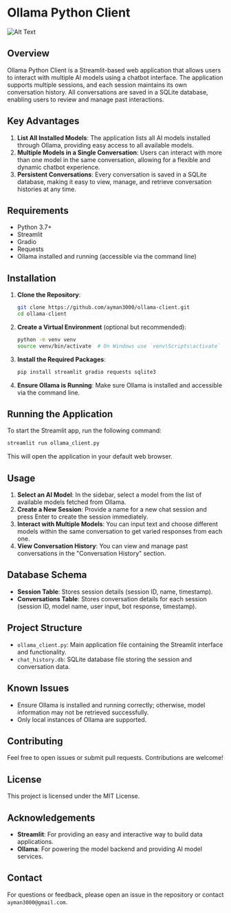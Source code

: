 # Ollama Python Client
![Alt Text](ollama-client-wide.png)

## Overview
Ollama Python Client is a Streamlit-based web application that allows users to interact with multiple AI models using a chatbot interface. The application supports multiple sessions, and each session maintains its own conversation history. All conversations are saved in a SQLite database, enabling users to review and manage past interactions.

## Key Advantages
1. **List All Installed Models**: The application lists all AI models installed through Ollama, providing easy access to all available models.
2. **Multiple Models in a Single Conversation**: Users can interact with more than one model in the same conversation, allowing for a flexible and dynamic chatbot experience.
3. **Persistent Conversations**: Every conversation is saved in a SQLite database, making it easy to view, manage, and retrieve conversation histories at any time.

## Requirements
- Python 3.7+
- Streamlit
- Gradio
- Requests
- Ollama installed and running (accessible via the command line)

## Installation

1. **Clone the Repository**:
    ```bash
    git clone https://github.com/ayman3000/ollama-client.git
    cd ollama-client
    ```

2. **Create a Virtual Environment** (optional but recommended):
    ```bash
    python -m venv venv
    source venv/bin/activate  # On Windows use `venv\Scripts\activate`
    ```

3. **Install the Required Packages**:
    ```bash
    pip install streamlit gradio requests sqlite3 
    ```

4. **Ensure Ollama is Running**:
    Make sure Ollama is installed and accessible via the command line.

## Running the Application
To start the Streamlit app, run the following command:
```bash
streamlit run ollama_client.py
```
This will open the application in your default web browser.

## Usage

1. **Select an AI Model**: In the sidebar, select a model from the list of available models fetched from Ollama.
2. **Create a New Session**: Provide a name for a new chat session and press Enter to create the session immediately.
3. **Interact with Multiple Models**: You can input text and choose different models within the same conversation to get varied responses from each one.
4. **View Conversation History**: You can view and manage past conversations in the "Conversation History" section.

## Database Schema
- **Session Table**: Stores session details (session ID, name, timestamp).
- **Conversations Table**: Stores conversation details for each session (session ID, model name, user input, bot response, timestamp).

## Project Structure
- `ollama_client.py`: Main application file containing the Streamlit interface and functionality.
- `chat_history.db`: SQLite database file storing the session and conversation data.

## Known Issues
- Ensure Ollama is installed and running correctly; otherwise, model information may not be retrieved successfully.
- Only local instances of Ollama are supported.

## Contributing
Feel free to open issues or submit pull requests. Contributions are welcome!

## License
This project is licensed under the MIT License.

## Acknowledgements
- **Streamlit**: For providing an easy and interactive way to build data applications.
- **Ollama**: For powering the model backend and providing AI model services.

## Contact
For questions or feedback, please open an issue in the repository or contact `ayman3000@gmail.com`.


